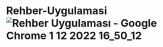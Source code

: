 # Rehber-Uygulamasi![Rehber Uygulaması - Google Chrome 1 12 2022 16_50_12](https://user-images.githubusercontent.com/109747427/205070466-6363780a-a323-404c-9816-d8a1900da0f5.png)

